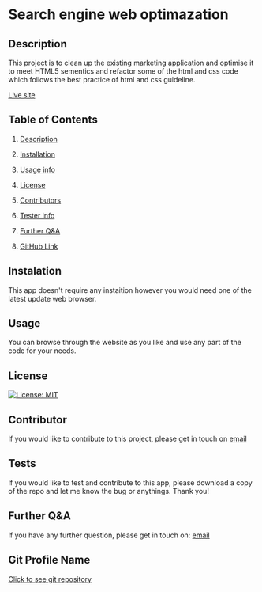   #    Search engine web optimazation   <a name="title-0"></a>
  ##  Description <a name="description-1"></a>

     

This project is to clean up the existing marketing application and optimise it to meet HTML5 sementics and refactor some of the html and css code which follows the best practice of html and css guideline. 
   
   [Live site](https://zakaria1986.github.io/WebApp-Opimazation/)

## Table of Contents

   
1. [Description](#description-1)
   
2. [Installation](#instalation-2)
   
3. [Usage info](#usage-3)
   
4. [License](#license-4)
   
5. [Contributors](#contributor-5)
   
6. [Tester info](#tests-6)
   
7. [Further Q&A](#FurtherQA)
   
8. [GitHub Link](#GitProfileName)
   

## Instalation <a name="instalation-2"></a>

      

This app doesn't require any instaition however you would need one of the latest update web browser.  

##  Usage<a name="usage-3"></a>

You can browse through the website as you like and use any part of the code for your needs. 

##  License <a name="license-4"></a>

      

[![License: MIT](https://img.shields.io/badge/License-MIT-yellow.svg)](https://opensource.org/licenses/MIT)

##  Contributor <a name="contributor-5"></a>

      

If you would like to contribute to this project, please get in touch on [email](mailto:zakaria.khan@zaksweb.co.uk)

##  Tests <a name="tests-6"></a>

      

If you would like to test and contribute to this app, please download a copy of the repo and let me know the bug or anythings. Thank you!

##  Further Q&A <a name="FurtherQA"></a>

      

If you have any further question, please get in touch on: [email](zakaria.khan@zaksweb.co.uk)

##  Git Profile Name <a name="GitProfileName"></a>

      

[Click to see git repository](https://github.com/Zakaria1986)
   
